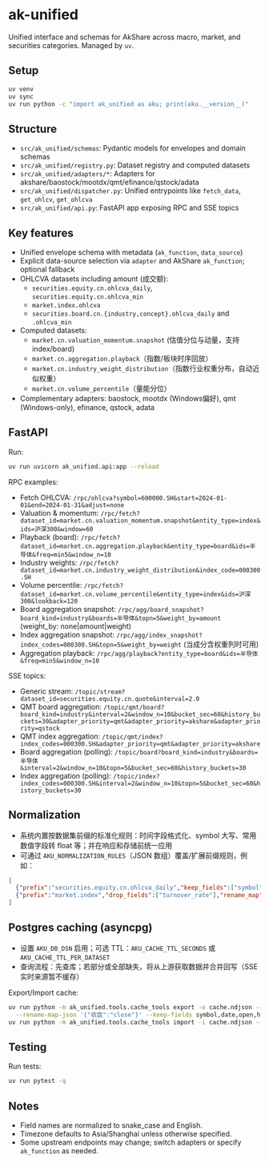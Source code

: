 # ak-unified

Unified interface and schemas for AkShare across macro, market, and securities categories. Managed by `uv`.

## Setup
```bash
uv venv
uv sync
uv run python -c "import ak_unified as aku; print(aku.__version__)"
```

## Structure
- `src/ak_unified/schemas`: Pydantic models for envelopes and domain schemas
- `src/ak_unified/registry.py`: Dataset registry and computed datasets
- `src/ak_unified/adapters/*`: Adapters for akshare/baostock/mootdx/qmt/efinance/qstock/adata
- `src/ak_unified/dispatcher.py`: Unified entrypoints like `fetch_data`, `get_ohlcv`, `get_ohlcva`
- `src/ak_unified/api.py`: FastAPI app exposing RPC and SSE topics

## Key features
- Unified envelope schema with metadata (`ak_function`, `data_source`)
- Explicit data-source selection via `adapter` and AkShare `ak_function`; optional fallback
- OHLCVA datasets including amount (成交额):
  - `securities.equity.cn.ohlcva_daily`, `securities.equity.cn.ohlcva_min`
  - `market.index.ohlcva`
  - `securities.board.cn.{industry,concept}.ohlcva_daily` and `.ohlcva_min`
- Computed datasets:
  - `market.cn.valuation_momentum.snapshot` (估值分位与动量，支持 index/board)
  - `market.cn.aggregation.playback`（指数/板块时序回放）
  - `market.cn.industry_weight_distribution`（指数行业权重分布，自动近似权重）
  - `market.cn.volume_percentile`（量能分位）
- Complementary adapters: baostock, mootdx (Windows偏好), qmt (Windows-only), efinance, qstock, adata

## FastAPI
Run:
```bash
uv run uvicorn ak_unified.api:app --reload
```
RPC examples:
- Fetch OHLCVA: `/rpc/ohlcva?symbol=600000.SH&start=2024-01-01&end=2024-01-31&adjust=none`
- Valuation & momentum: `/rpc/fetch?dataset_id=market.cn.valuation_momentum.snapshot&entity_type=index&ids=沪深300&window=60`
- Playback (board): `/rpc/fetch?dataset_id=market.cn.aggregation.playback&entity_type=board&ids=半导体&freq=min5&window_n=10`
- Industry weights: `/rpc/fetch?dataset_id=market.cn.industry_weight_distribution&index_code=000300.SH`
- Volume percentile: `/rpc/fetch?dataset_id=market.cn.volume_percentile&entity_type=index&ids=沪深300&lookback=120`
- Board aggregation snapshot: `/rpc/agg/board_snapshot?board_kind=industry&boards=半导体&topn=5&weight_by=amount` (weight_by: none|amount|weight)
- Index aggregation snapshot: `/rpc/agg/index_snapshot?index_codes=000300.SH&topn=5&weight_by=weight` (当成分含权重列时可用)
- Aggregation playback: `/rpc/agg/playback?entity_type=board&ids=半导体&freq=min5&window_n=10`

SSE topics:
- Generic stream: `/topic/stream?dataset_id=securities.equity.cn.quote&interval=2.0`
- QMT board aggregation: `/topic/qmt/board?board_kind=industry&interval=2&window_n=10&bucket_sec=60&history_buckets=30&adapter_priority=qmt&adapter_priority=akshare&adapter_priority=qstock`
- QMT index aggregation: `/topic/qmt/index?index_codes=000300.SH&adapter_priority=qmt&adapter_priority=akshare`
- Board aggregation (polling): `/topic/board?board_kind=industry&boards=半导体&interval=2&window_n=10&topn=5&bucket_sec=60&history_buckets=30`
- Index aggregation (polling): `/topic/index?index_codes=000300.SH&interval=2&window_n=10&topn=5&bucket_sec=60&history_buckets=30`

## Normalization
- 系统内置按数据集前缀的标准化规则：时间字段格式化、symbol 大写、常用数值字段转 float 等；并在响应和存储前统一应用
- 可通过 `AKU_NORMALIZATION_RULES`（JSON 数组）覆盖/扩展前缀规则，例如：
```json
[
  {"prefix":"securities.equity.cn.ohlcva_daily","keep_fields":["symbol","date","open","high","low","close","volume","amount"]},
  {"prefix":"market.index","drop_fields":["turnover_rate"],"rename_map":{"收盘":"close"}}
]
```

## Postgres caching (asyncpg)
- 设置 `AKU_DB_DSN` 启用；可选 TTL：`AKU_CACHE_TTL_SECONDS` 或 `AKU_CACHE_TTL_PER_DATASET`
- 查询流程：先查库；若部分或全部缺失，将从上游获取数据并合并回写（SSE 实时来源暂不缓存）

Export/Import cache:
```bash
uv run python -m ak_unified.tools.cache_tools export -o cache.ndjson --dataset-prefix market.index --time-field date --start 2024-01-01 --end 2024-06-30 \
  --rename-map-json '{"收盘":"close"}' --keep-fields symbol,date,open,high,low,close,volume,amount
uv run python -m ak_unified.tools.cache_tools import -i cache.ndjson --drop-fields pct_change,turnover_rate
```

## Testing
Run tests:
```bash
uv run pytest -q
```

## Notes
- Field names are normalized to snake_case and English.
- Timezone defaults to Asia/Shanghai unless otherwise specified.
- Some upstream endpoints may change; switch adapters or specify `ak_function` as needed.